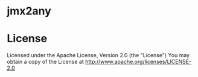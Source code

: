 # jmx2any


# License

Licensed under the Apache License, Version 2.0 (the "License")
You may obtain a copy of the License at http://www.apache.org/licenses/LICENSE-2.0
